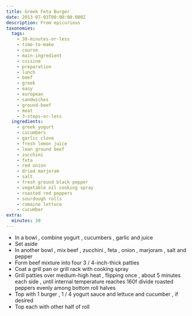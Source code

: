 ```yaml
---
title: Greek Feta Burger
date: 2013-07-03T00:00:00.000Z
description: From epicurious
taxonomies:
  tags:
    - 30-minutes-or-less
    - time-to-make
    - course
    - main-ingredient
    - cuisine
    - preparation
    - lunch
    - beef
    - greek
    - easy
    - european
    - sandwiches
    - ground-beef
    - meat
    - 3-steps-or-less
  ingredients:
    - greek yogurt
    - cucumbers
    - garlic clove
    - fresh lemon juice
    - lean ground beef
    - zucchini
    - feta
    - red onion
    - dried marjoram
    - salt
    - fresh ground black pepper
    - vegetable oil cooking spray
    - roasted red peppers
    - sourdough rolls
    - romaine lettuce
    - cucumber
extra:
  minutes: 30
---
```

 - In a bowl , combine yogurt , cucumbers , garlic and juice
 - Set aside
 - In another bowl , mix beef , zucchini , feta , onion , marjoram , salt and pepper
 - Form beef mixture into four 3 / 4-inch-thick patties
 - Coat a grill pan or grill rack with cooking spray
 - Grill patties over medium-high heat , flipping once , about 5 minutes each side , until internal temperature reaches 160f divide roasted peppers evenly among bottom roll halves
 - Top with 1 burger , 1 / 4 yogurt sauce and lettuce and cucumber , if desired
 - Top each with other half of roll
